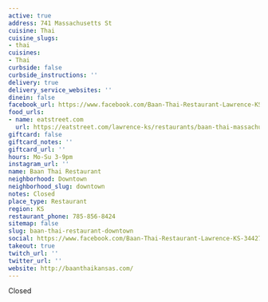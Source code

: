 ```yaml
---
active: true
address: 741 Massachusetts St
cuisine: Thai
cuisine_slugs:
- thai
cuisines:
- Thai
curbside: false
curbside_instructions: ''
delivery: true
delivery_service_websites: ''
dinein: false
facebook_url: https://www.facebook.com/Baan-Thai-Restaurant-Lawrence-KS-344278702411383/
food_urls:
- name: eatstreet.com
  url: https://eatstreet.com/lawrence-ks/restaurants/baan-thai-massachusetts-st
giftcard: false
giftcard_notes: ''
giftcard_url: ''
hours: Mo-Su 3-9pm
instagram_url: ''
name: Baan Thai Restaurant
neighborhood: Downtown
neighborhood_slug: downtown
notes: Closed
place_type: Restaurant
region: KS
restaurant_phone: 785-856-8424
sitemap: false
slug: baan-thai-restaurant-downtown
social: https://www.facebook.com/Baan-Thai-Restaurant-Lawrence-KS-344278702411383/
takeout: true
twitch_url: ''
twitter_url: ''
website: http://baanthaikansas.com/
---
```


Closed